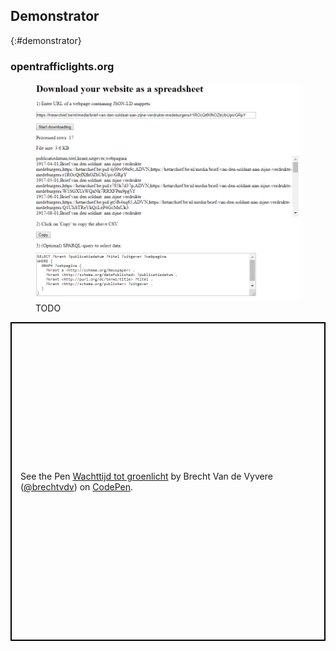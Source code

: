 ## Demonstrator
{:#demonstrator}

### opentrafficlights.org


<figure id="codepen">
<center>
<img src="img/codepen.PNG">
</center>
<figcaption markdown="block">
TODO
</figcaption>
</figure>

<p class="codepen" data-height="510" data-theme-id="0" data-default-tab="result" data-user="brechtvdv" data-slug-hash="BMQPNX" style="height: 510px; box-sizing: border-box; display: flex; align-items: center; justify-content: center; border: 2px solid black; margin: 1em 0; padding: 1em;" data-pen-title="Wachttijd tot groenlicht">
  <span>See the Pen <a href="https://codepen.io/brechtvdv/pen/BMQPNX/">
  Wachttijd tot groenlicht</a> by Brecht Van de Vyvere (<a href="https://codepen.io/brechtvdv">@brechtvdv</a>)
  on <a href="https://codepen.io">CodePen</a>.</span>
</p>
<script async src="https://static.codepen.io/assets/embed/ei.js"></script>